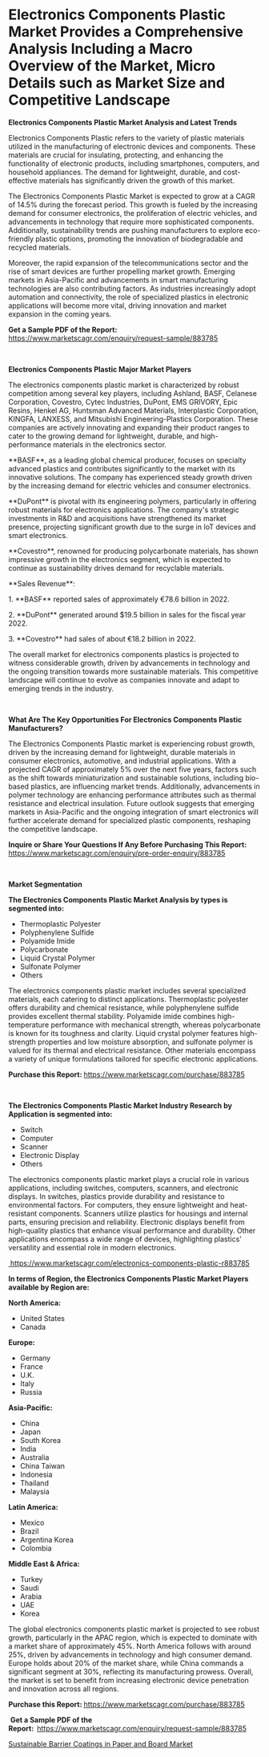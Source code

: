 <p><h1>Electronics Components Plastic Market Provides a Comprehensive Analysis Including a Macro Overview of the Market, Micro Details such as Market Size and Competitive Landscape</h1></p><p><strong>Electronics Components Plastic Market Analysis and Latest Trends</strong></p>
<p><p>Electronics Components Plastic refers to the variety of plastic materials utilized in the manufacturing of electronic devices and components. These materials are crucial for insulating, protecting, and enhancing the functionality of electronic products, including smartphones, computers, and household appliances. The demand for lightweight, durable, and cost-effective materials has significantly driven the growth of this market.</p><p>The Electronics Components Plastic Market is expected to grow at a CAGR of 14.5% during the forecast period. This growth is fueled by the increasing demand for consumer electronics, the proliferation of electric vehicles, and advancements in technology that require more sophisticated components. Additionally, sustainability trends are pushing manufacturers to explore eco-friendly plastic options, promoting the innovation of biodegradable and recycled materials.</p><p>Moreover, the rapid expansion of the telecommunications sector and the rise of smart devices are further propelling market growth. Emerging markets in Asia-Pacific and advancements in smart manufacturing technologies are also contributing factors. As industries increasingly adopt automation and connectivity, the role of specialized plastics in electronic applications will become more vital, driving innovation and market expansion in the coming years.</p></p>
<p><strong>Get a Sample PDF of the Report:&nbsp;</strong> <a href="https://www.marketscagr.com/enquiry/request-sample/883785?utm_campaign=3192&utm_medium=2&utm_source=Github&utm_content=ia&utm_term=02042025&utm_id=electronics-components-plastic">https://www.marketscagr.com/enquiry/request-sample/883785</a></p>
<p>&nbsp;</p>
<p><strong>Electronics Components Plastic Major Market Players</strong></p>
<p><p>The electronics components plastic market is characterized by robust competition among several key players, including Ashland, BASF, Celanese Corporation, Covestro, Cytec Industries, DuPont, EMS GRIVORY, Epic Resins, Henkel AG, Huntsman Advanced Materials, Interplastic Corporation, KINGFA, LANXESS, and Mitsubishi Engineering-Plastics Corporation. These companies are actively innovating and expanding their product ranges to cater to the growing demand for lightweight, durable, and high-performance materials in the electronics sector.</p><p>**BASF**, as a leading global chemical producer, focuses on specialty advanced plastics and contributes significantly to the market with its innovative solutions. The company has experienced steady growth driven by the increasing demand for electric vehicles and consumer electronics. </p><p>**DuPont** is pivotal with its engineering polymers, particularly in offering robust materials for electronics applications. The company's strategic investments in R&D and acquisitions have strengthened its market presence, projecting significant growth due to the surge in IoT devices and smart electronics.</p><p>**Covestro**, renowned for producing polycarbonate materials, has shown impressive growth in the electronics segment, which is expected to continue as sustainability drives demand for recyclable materials. </p><p>**Sales Revenue**: </p><p>1. **BASF** reported sales of approximately €78.6 billion in 2022.</p><p>2. **DuPont** generated around $19.5 billion in sales for the fiscal year 2022.</p><p>3. **Covestro** had sales of about €18.2 billion in 2022.</p><p>The overall market for electronics components plastics is projected to witness considerable growth, driven by advancements in technology and the ongoing transition towards more sustainable materials. This competitive landscape will continue to evolve as companies innovate and adapt to emerging trends in the industry.</p></p>
<p>&nbsp;</p>
<p><strong>What Are The Key Opportunities For Electronics Components Plastic Manufacturers?</strong></p>
<p><p>The Electronics Components Plastic market is experiencing robust growth, driven by the increasing demand for lightweight, durable materials in consumer electronics, automotive, and industrial applications. With a projected CAGR of approximately 5% over the next five years, factors such as the shift towards miniaturization and sustainable solutions, including bio-based plastics, are influencing market trends. Additionally, advancements in polymer technology are enhancing performance attributes such as thermal resistance and electrical insulation. Future outlook suggests that emerging markets in Asia-Pacific and the ongoing integration of smart electronics will further accelerate demand for specialized plastic components, reshaping the competitive landscape.</p></p>
<p><strong>Inquire or Share Your Questions If Any Before Purchasing This Report:</strong> <a href="https://www.marketscagr.com/enquiry/pre-order-enquiry/883785?utm_campaign=3192&utm_medium=2&utm_source=Github&utm_content=ia&utm_term=02042025&utm_id=electronics-components-plastic">https://www.marketscagr.com/enquiry/pre-order-enquiry/883785</a></p>
<p>&nbsp;</p>
<p><strong>Market Segmentation</strong></p>
<p><strong>The Electronics Components Plastic Market Analysis by types is segmented into:</strong></p>
<p><ul><li>Thermoplastic Polyester</li><li>Polyphenylene Sulfide</li><li>Polyamide Imide</li><li>Polycarbonate</li><li>Liquid Crystal Polymer</li><li>Sulfonate Polymer</li><li>Others</li></ul></p>
<p><p>The electronics components plastic market includes several specialized materials, each catering to distinct applications. Thermoplastic polyester offers durability and chemical resistance, while polyphenylene sulfide provides excellent thermal stability. Polyamide imide combines high-temperature performance with mechanical strength, whereas polycarbonate is known for its toughness and clarity. Liquid crystal polymer features high-strength properties and low moisture absorption, and sulfonate polymer is valued for its thermal and electrical resistance. Other materials encompass a variety of unique formulations tailored for specific electronic applications.</p></p>
<p><strong>Purchase this Report:&nbsp;</strong><a href="https://www.marketscagr.com/purchase/883785?utm_campaign=3192&utm_medium=2&utm_source=Github&utm_content=ia&utm_term=02042025&utm_id=electronics-components-plastic">https://www.marketscagr.com/purchase/883785</a></p>
<p>&nbsp;</p>
<p><strong>The Electronics Components Plastic Market Industry Research by Application is segmented into:</strong></p>
<p><ul><li>Switch</li><li>Computer</li><li>Scanner</li><li>Electronic Display</li><li>Others</li></ul></p>
<p><p>The electronics components plastic market plays a crucial role in various applications, including switches, computers, scanners, and electronic displays. In switches, plastics provide durability and resistance to environmental factors. For computers, they ensure lightweight and heat-resistant components. Scanners utilize plastics for housings and internal parts, ensuring precision and reliability. Electronic displays benefit from high-quality plastics that enhance visual performance and durability. Other applications encompass a wide range of devices, highlighting plastics' versatility and essential role in modern electronics.</p></p>
<p><a href="https://www.marketscagr.com/electronics-components-plastic-r883785?utm_campaign=3192&utm_medium=2&utm_source=Github&utm_content=ia&utm_term=02042025&utm_id=electronics-components-plastic">&nbsp;https://www.marketscagr.com/electronics-components-plastic-r883785</a></p>
<p><strong>In terms of Region, the Electronics Components Plastic Market Players available by Region are:</strong></p>
<p>
    <p> <strong> North America: </strong>
        <ul>
            <li>United States</li>
            <li>Canada</li>
        </ul>
        </p> 
    <p> <strong> Europe: </strong>
        <ul>
            <li>Germany</li>
            <li>France</li>
            <li>U.K.</li>
            <li>Italy</li>
            <li>Russia</li>
        </ul>
        </p> 
    <p> <strong> Asia-Pacific: </strong>
        <ul>
            <li>China</li>
            <li>Japan</li>
            <li>South Korea</li>
            <li>India</li>
            <li>Australia</li>
            <li>China Taiwan</li>
            <li>Indonesia</li>
            <li>Thailand</li>
            <li>Malaysia</li>
        </ul>
        </p> 
    <p> <strong> Latin America: </strong>
        <ul>
            <li>Mexico</li>
            <li>Brazil</li>
            <li>Argentina Korea</li>
            <li>Colombia</li>
        </ul>
        </p> 
    <p> <strong> Middle East & Africa: </strong>
        <ul>
            <li>Turkey</li>
            <li>Saudi</li>
            <li>Arabia</li>
            <li>UAE</li>
            <li>Korea</li>
        </ul>
    </p>
    </p>
<p><p>The global electronics components plastic market is projected to see robust growth, particularly in the APAC region, which is expected to dominate with a market share of approximately 45%. North America follows with around 25%, driven by advancements in technology and high consumer demand. Europe holds about 20% of the market share, while China commands a significant segment at 30%, reflecting its manufacturing prowess. Overall, the market is set to benefit from increasing electronic device penetration and innovation across all regions.</p></p>
<p><strong>Purchase this Report: </strong><a href="https://www.marketscagr.com/purchase/883785?utm_campaign=3192&utm_medium=2&utm_source=Github&utm_content=ia&utm_term=02042025&utm_id=electronics-components-plastic">https://www.marketscagr.com/purchase/883785</a></p>
<p>&nbsp;<strong>Get a Sample PDF of the Report:&nbsp;&nbsp;</strong><a href="https://www.marketscagr.com/enquiry/request-sample/883785?utm_campaign=3192&utm_medium=2&utm_source=Github&utm_content=ia&utm_term=02042025&utm_id=electronics-components-plastic">https://www.marketscagr.com/enquiry/request-sample/883785</a></p>
<p><strong></strong></p>
<p><p><a href="https://github.com/spoorsusama/Market-Research-Report-List-1/blob/main/sustainable-barrier-coatings-in-paper-and-board-market.md?utm_campaign=3192&utm_medium=2&utm_source=Github&utm_content=ia&utm_term=02042025&utm_id=electronics-components-plastic">Sustainable Barrier Coatings in Paper and Board Market</a></p></p>